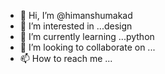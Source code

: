 - 👋 Hi, I’m @himanshumakad
- 👀 I’m interested in ...design
- 🌱 I’m currently learning ...python
- 💞️ I’m looking to collaborate on ...
- 📫 How to reach me ...

<!---
himanshumakad/himanshumakad is a ✨ special ✨ repository because its `README.md` (this file) appears on your GitHub profile.
You can click the Preview link to take a look at your changes.
--->
